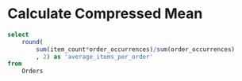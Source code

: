 # Calculate Compressed Mean

```sql
select
    round(
        sum(item_count*order_occurrences)/sum(order_occurrences)
        , 2) as 'average_items_per_order'
from
    Orders
```